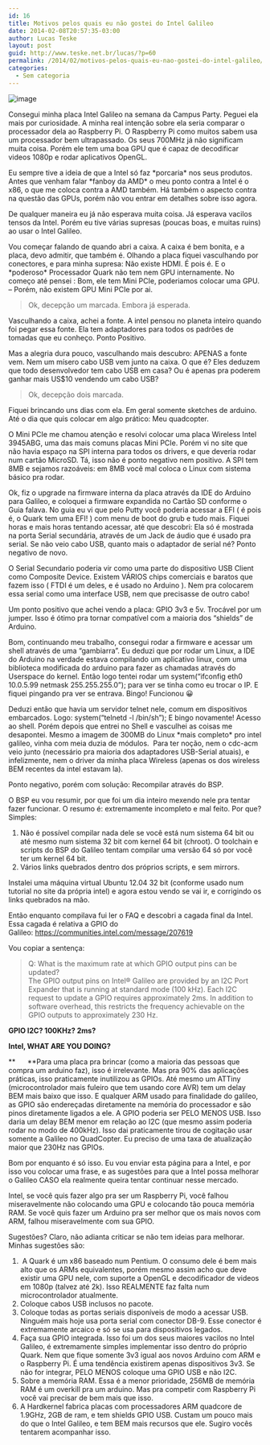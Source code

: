 ```yaml
---
id: 16
title: Motivos pelos quais eu não gostei do Intel Galileo
date: 2014-02-08T20:57:35-03:00
author: Lucas Teske
layout: post
guid: http://www.teske.net.br/lucas/?p=60
permalink: /2014/02/motivos-pelos-quais-eu-nao-gostei-do-intel-galileo/
categories:
  - Sem categoria
---
```

![image](https://31.media.tumblr.com/4e74c437f3037fbd3ae0905530ca57a8/tumblr_inline_n0pcy2WDDv1rvy8i7.jpg)

Consegui minha placa Intel Galileo na semana da Campus Party. Peguei ela mais por curiosidade. A minha real intenção sobre ela seria comparar o processador dela ao Raspberry Pi. O Raspberry Pi como muitos sabem usa um processador bem ultrapassado. Os seus 700MHz já não significam muita coisa. Porém ele tem uma boa GPU que é capaz de decodificar videos 1080p e rodar aplicativos OpenGL.

<!--more-->

Eu sempre tive a ideia de que a Intel só faz \*porcaria\* nos seus produtos. Antes que venham falar \*fanboy da AMD\* o meu ponto contra a Intel é o x86, o que me coloca contra a AMD também. Há também o aspecto contra na questão das GPUs, porém não vou entrar em detalhes sobre isso agora.

De qualquer maneira eu já não esperava muita coisa. Já esperava vacilos tensos da Intel. Porém eu tive várias supresas (poucas boas, e muitas ruins) ao usar o Intel Galileo.

Vou começar falando de quando abri a caixa. A caixa é bem bonita, e a placa, devo admitir, que também é. Olhando a placa fiquei vasculhando por conectores, e para minha supresa: Não existe HDMI. É pois é. E o \*poderoso\* Processador Quark não tem nem GPU internamente. No começo até pensei : Bom, ele tem Mini PCIe, poderiamos colocar uma GPU. &#8211; Porém, não existem GPU Mini PCIe por ai.

> Ok, decepção um marcada. Embora já esperada.

Vasculhando a caixa, achei a fonte. A intel pensou no planeta inteiro quando foi pegar essa fonte. Ela tem adaptadores para todos os padrões de tomadas que eu conheço. Ponto Positivo.

Mas a alegria dura pouco, vasculhando mais descubro: APENAS a fonte vem. Nem um mísero cabo USB vem junto na caixa. O que é? Eles deduzem que todo desenvolvedor tem cabo USB em casa? Ou é apenas pra poderem ganhar mais US$10 vendendo um cabo USB?

> Ok, decepção dois marcada.

Fiquei brincando uns dias com ela. Em geral somente sketches de arduino. Até o dia que quis colocar em algo prático: Meu quadcopter.

O Mini PCIe me chamou atenção e resolvi colocar uma placa Wireless Intel 3945ABG, uma das mais comuns placas Mini PCIe. Porém vi no site que não havia espaço na SPI interna para todos os drivers, e que deveria rodar num cartão MicroSD. Tá, isso não é ponto negativo nem positivo. A SPI tem 8MB e sejamos razoáveis: em 8MB você mal coloca o Linux com sistema básico pra rodar.

Ok, fiz o upgrade na firmware interna da placa através da IDE do Arduino para Galileo, e coloquei a firmware expandida no Cartão SD conforme o Guia falava. No guia eu vi que pelo Putty você poderia acessar a EFI ( é pois é, o Quark tem uma EFI! ) com menu de boot do grub e tudo mais. Fiquei horas e mais horas tentando acessar, até que descobri: Ela só é mostrada na porta Serial secundária, através de um Jack de áudio que é usado pra serial. Se não veio cabo USB, quanto mais o adaptador de serial né? Ponto negativo de novo.

O Serial Secundario poderia vir como uma parte do dispositivo USB Client como Composite Device. Existem VÁRIOS chips comerciais e baratos que fazem isso ( FTDI é um deles, e é usado no Arduino ). Nem pra colocarem essa serial como uma interface USB, nem que precisasse de outro cabo!

Um ponto positivo que achei vendo a placa: GPIO 3v3 e 5v. Trocável por um jumper. Isso é ótimo pra tornar compatível com a maioria dos &#8220;shields&#8221; de Arduino.

Bom, continuando meu trabalho, consegui rodar a firmware e acessar um shell através de uma &#8220;gambiarra&#8221;. Eu deduzi que por rodar um Linux, a IDE do Arduino na verdade estava compilando um aplicativo linux, com uma biblioteca modificada do arduino para fazer as chamadas através do Userspace do kernel. Então logo tentei rodar um system(&#8220;ifconfig eth0 10.0.5.99 netmask 255.255.255.0&#8221;); para ver se tinha como eu trocar o IP. E fiquei pingando pra ver se entrava. Bingo! Funcionou 😀

Deduzi então que havia um servidor telnet nele, comum em dispositivos embarcados. Logo: system(&#8220;telnetd -l /bin/sh&#8221;); E bingo novamente! Acesso ao shell. Porém depois que entrei no Shell e vasculhei as coisas me desapontei. Mesmo a imagem de 300MB do Linux \*mais completo\* pro intel galileo, vinha com meia duzia de módulos.  Para ter noção, nem o cdc-acm veio junto (necessário pra maioria dos adaptadores USB-Serial atuais), e infelizmente, nem o driver da minha placa Wireless (apenas os dos wireless BEM recentes da intel estavam la).

Ponto negativo, porém com solução: Recompilar através do BSP.

O BSP eu vou resumir, por que foi um dia inteiro mexendo nele pra tentar fazer funcionar. O resumo é: extremamente incompleto e mal feito. Por que? Simples:

  1. Não é possível compilar nada dele se você está num sistema 64 bit ou até mesmo num sistema 32 bit com kernel 64 bit (chroot). O toolchain e scripts do BSP do Galileo tentam compilar uma versão 64 só por você ter um kernel 64 bit.
  2. Vários links quebrados dentro dos próprios scripts, e sem mirrors.

Instalei uma máquina virtual Ubuntu 12.04 32 bit (conforme usado num tutorial no site da própria intel) e agora estou vendo se vai ir, e corrigindo os links quebrados na mão.

Então enquanto compilava fui ler o FAQ e descobri a cagada final da Intel. Essa cagada é relativa a GPIO do Galileo: <https://communities.intel.com/message/207619>

Vou copiar a sentença:

> Q: What is the maximum rate at which GPIO output pins can be updated?  
> The GPIO output pins on Intel® Galileo are provided by an I2C Port Expander that is running at standard mode (100 kHz). Each I2C request to update a GPIO requires approximately 2ms. In addition to software overhead, this restricts the frequency achievable on the GPIO outputs to approximately 230 Hz.

**GPIO I2C? 100KHz? 2ms?**

**Intel, WHAT ARE YOU DOING?**

**      **Para uma placa pra brincar (como a maioria das pessoas que compra um arduino faz), isso é irrelevante. Mas pra 90% das aplicações práticas, isso praticamente inutilizou as GPIOs. Até mesmo um ATTiny (microcontrolador mais fuleiro que tem usando core AVR) tem um delay BEM mais baixo que isso. E qualquer ARM usado para finalidade do galileo, as GPIO são endereçadas diretamente na memória do processador e são pinos diretamente ligados a ele. A GPIO poderia ser PELO MENOS USB. Isso daria um delay BEM menor em relação ao I2C (que mesmo assim poderia rodar no modo de 400kHz). Isso dai praticamente tirou de cogitação usar somente a Galileo no QuadCopter. Eu preciso de uma taxa de atualização maior que 230Hz nas GPIOs.

Bom por enquanto é só isso. Eu vou enviar esta página para a Intel, e por isso vou colocar uma frase, e as sugestões para que a Intel possa melhorar o Galileo CASO ela realmente queira tentar continuar nesse mercado.

Intel, se você quis fazer algo pra ser um Raspberry Pi, você falhou miseravelmente não colocando uma GPU e colocando tão pouca memória RAM. Se você quis fazer um Arduino pra ser melhor que os mais novos com ARM, falhou miseravelmente com sua GPIO.

Sugestões? Claro, não adianta criticar se não tem ideias para melhorar. Minhas sugestões são:

  1.  A Quark é um x86 baseado num Pentium. O consumo dele é bem mais alto que os ARMs equivalentes, porém mesmo assim acho que deve existir uma GPU nele, com suporte a OpenGL e decodificador de videos em 1080p (talvez até 2k). Isso REALMENTE faz falta num microcontrolador atualmente.
  2. Coloque cabos USB inclusos no pacote.
  3. Coloque todas as portas seriais disponíveis de modo a acessar USB. Ninguém mais hoje usa porta serial com conector DB-9. Esse conector é extremamente arcaico e só se usa para dispositivos legados.
  4. Faça sua GPIO integrada. Isso foi um dos seus maiores vacilos no Intel Galileo, é extremamente simples implementar isso dentro do próprio Quark. Nem que fique somente 3v3 igual aos novos Arduino com ARM e o Raspberry Pi. É uma tendência existirem apenas dispositivos 3v3. Se não for integrar, PELO MENOS coloque uma GPIO USB e não I2C.
  5. Sobre a memória RAM. Essa é a menor prioridade, 256MB de memória RAM é um overkill pra um arduino. Mas pra competir com Raspberry Pi você vai precisar de bem mais que isso.
  6. A Hardkernel fabrica placas com processadores ARM quadcore de 1.9GHz, 2GB de ram, e tem shields GPIO USB. Custam um pouco mais do que o Intel Galileo, e tem BEM mais recursos que ele. Sugiro vocês tentarem acompanhar isso.